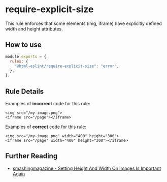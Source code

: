 # require-explicit-size

This rule enforces that some elements (img, iframe) have explicitly defined width and height attributes.

## How to use

```js,.eslintrc.js
module.exports = {
  rules: {
    "@html-eslint/require-explicit-size": "error",
  },
};
```

## Rule Details

Examples of **incorrect** code for this rule:

```html,incorrect
<img src="/my-image.png">
<iframe src="/page"></iframe>
```

Examples of **correct** code for this rule:

```html,incorrect
<img src="/my-image.png" width="400" height="300">
<iframe src="/page" width="400" height="300"></iframe>
```

## Further Reading

- [smashingmagazine - Setting Height And Width On Images Is Important Again](https://www.smashingmagazine.com/2020/03/setting-height-width-images-important-again/)
